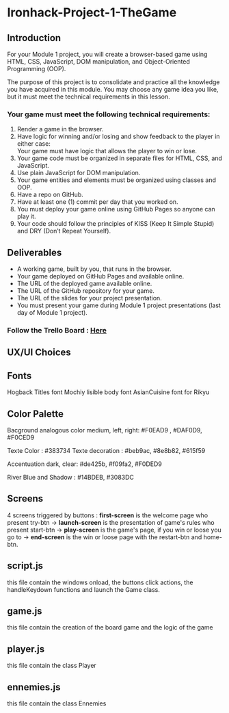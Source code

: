 # Ironhack-Project-1-TheGame

<h2>Introduction</h2>

For your Module 1 project, you will create a browser-based game using HTML, CSS, JavaScript, DOM manipulation, and Object-Oriented Programming (OOP).

The purpose of this project is to consolidate and practice all the knowledge you have acquired in this module. You may choose any game idea you like, but it must meet the technical requirements in this lesson.


<h3>Your game must meet the following technical requirements:</h3>

<ol>
<li>Render a game in the browser.</li>
<li>Have logic for winning and/or losing and show feedback to the player in either case:
<br>Your game must have logic that allows the player to win or lose.</li>
<li>Your game code must be organized in separate files for HTML, CSS, and JavaScript.</li>
<li>Use plain JavaScript for DOM manipulation.</li>
<li>Your game entities and elements must be organized using classes and OOP.</li>
<li>Have a repo on GitHub.</li>
<li>Have at least one (1) commit per day that you worked on.</li>
<li>You must deploy your game online using GitHub Pages so anyone can play it.</li>
<li>Your code should follow the principles of KISS (Keep It Simple Stupid) and DRY (Don’t Repeat Yourself).</li>
</ol>

<h2>Deliverables</h2>

<ul>
<li>A working game, built by you, that runs in the browser.</li>
<li>Your game deployed on GitHub Pages and available online.</li>
<li>The URL of the deployed game available online.</li>
<li>The URL of the GitHub repository for your game.</li>
<li>The URL of the slides for your project presentation.</li>
<li>You must present your game during Module 1 project presentations (last day of Module 1 project).</li>
</ul>

<h3>Follow the Trello Board : <a href="https://trello.com/invite/b/c998qjYV/ATTI1df01b8c32d166cb3d20af9ba54e266d16489147/myfirstgameproject">Here</a></h3>

## UX/UI Choices

<h2>Fonts</h2>
Hogback Titles font
Mochiy lisible body font
AsianCuisine font for Rikyu

<h2>Color Palette</h2>
Bacground analogous color medium, left, right: #F0EAD9 , #DAF0D9, #F0CED9

Texte Color : #383734
Texte decoration : #beb9ac, #8e8b82, #615f59

Accentuation dark, clear: #de425b, #f09fa2, #F0DED9

River Blue and Shadow : #14BDEB, #3083DC

## Screens

4 screens triggered by buttons :
<b>first-screen</b> is the welcome page who present try-btn ->
<b>launch-screen</b> is the presentation of game's rules who present start-btn ->
<b>play-screen</b> is the game's page, if you win or loose you go to ->
<b>end-screen</b> is the win or loose page with the restart-btn and home-btn.

## script.js

this file contain the windows onload, the buttons click actions, the handleKeydown functions and launch the Game class.

## game.js
this file contain the creation of the board game and the logic of the game

## player.js
this file contain the class Player

## ennemies.js

this file contain the class Ennemies



